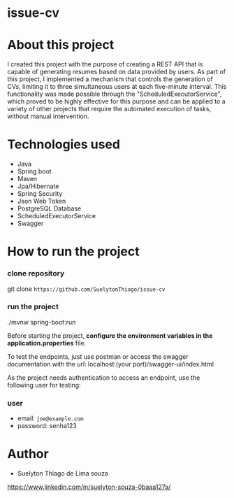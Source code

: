 # issue-cv

# About this project

I created this project with the purpose of creating a REST API that is capable of generating resumes based on data provided by users. As part of this project, I implemented a mechanism that controls the generation of CVs, limiting it to three simultaneous users at each five-minute interval. This functionality was made possible through the "ScheduledExecutorService", which proved to be highly effective for this purpose and can be applied to a variety of other projects that require the automated execution of tasks, without manual intervention.

# Technologies used

- Java
- Spring boot
- Maven
- Jpa/Hibernate
- Spring Security
- Json Web Token
- PostgreSQL Database
- ScheduledExecutorService
- Swagger

# How to run the project

### clone repository
git clone `https://github.com/SuelytonThiago/issue-cv`

### run the project
./mvnw spring-boot:run

Before starting the project, **configure the environment variables in the application.properties** file.

To test the endpoints, just use postman or access the swagger documentation with the url: localhost:(your port)/swagger-ui/index.html

As the project needs authentication to access an endpoint, use the following user for testing:

### user
* email: `joe@example.com`
* password: senha123

# Author
- Suelyton Thiago de Lima souza

https://www.linkedin.com/in/suelyton-souza-0baaa127a/
